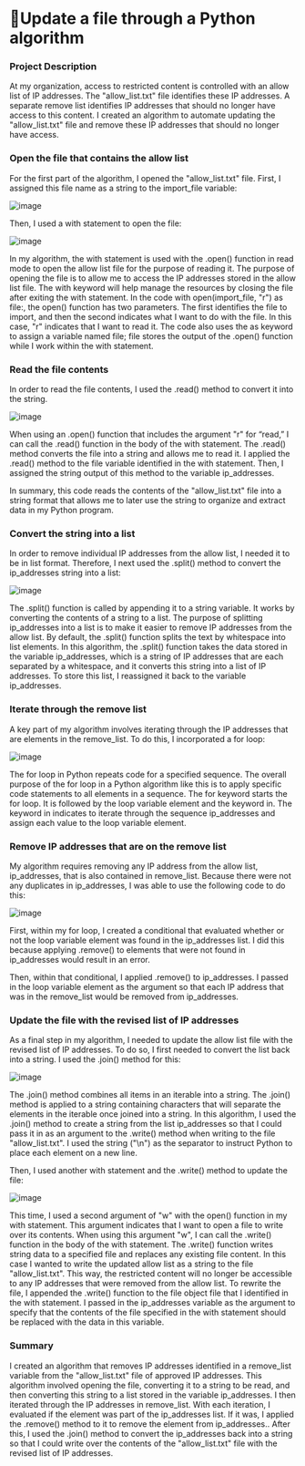 # 🤖Update a file through a Python algorithm

### Project Description

At my organization, access to restricted content is controlled with an allow list of IP addresses. The "allow_list.txt" file identifies these IP addresses. A separate remove list identifies IP addresses that should no longer have access to this content. I created an algorithm to automate updating the "allow_list.txt" file and remove these IP addresses that should no longer have access. 

### Open the file that contains the allow list

For the first part of the algorithm, I opened the "allow_list.txt" file. First, I assigned this file name as a string to the import_file variable:

![image](https://github.com/nohelis0610/Python-algorithm/assets/159972745/b4647c56-1c87-452b-8e98-9d71f2bf58cc)

Then, I used a with statement to open the file:

![image](https://github.com/nohelis0610/Python-algorithm/assets/159972745/1721dbe1-4119-4b7e-9a81-fe0688179a30)

In my algorithm, the with statement is used with the .open() function in read mode to open the allow list file for the purpose of reading it. The purpose of opening the file is to allow me to access the IP addresses stored in the allow list file. The with keyword will help manage the resources by closing the file after exiting the with statement. In the code with open(import_file, "r") as file:, the open() function has two parameters. The first identifies the file to import, and then the second indicates what I want to do with the file. In this case, "r" indicates that I want to read it. The code also uses the as keyword to assign a variable named file; file stores the output of the .open() function while I work within the with statement.

### Read the file contents

In order to read the file contents, I used the .read() method to convert it into the string.

![image](https://github.com/nohelis0610/Python-algorithm/assets/159972745/805e0873-2c98-49f5-8378-eb38bcf6da02)

When using an .open() function that includes the argument "r" for “read,” I can call the .read() function in the body of the with statement. The .read() method converts the file into a string and allows me to read it. I applied the .read() method to the file variable identified in the with statement. Then, I assigned the string output of this method to the variable ip_addresses.

In summary, this code reads the contents of the "allow_list.txt" file into a string format that allows me to later use the string to organize and extract data in my Python program.

### Convert the string into a list

In order to remove individual IP addresses from the allow list, I needed it to be in list format. Therefore, I next used the .split() method to convert the ip_addresses string into a list:

![image](https://github.com/nohelis0610/Python-algorithm/assets/159972745/653e2f78-50cb-4421-b72e-9af6903184e5)

The .split() function is called by appending it to a string variable. It works by converting the contents of a string to a list. The purpose of splitting ip_addresses into a list is to make it easier to remove IP addresses from the allow list. By default, the .split() function splits the text by whitespace into list elements. In this algorithm, the .split() function takes the data stored in the variable ip_addresses, which is a string of IP addresses that are each separated by a whitespace, and it converts this string into a list of IP addresses. To store this list, I reassigned it back to the variable ip_addresses.

### Iterate through the remove list

A key part of my algorithm involves iterating through the IP addresses that are elements in the remove_list. To do this, I incorporated a for loop:

![image](https://github.com/nohelis0610/Python-algorithm/assets/159972745/93b85b6f-1aa9-41c8-9780-34097f49034e)

The for loop in Python repeats code for a specified sequence. The overall purpose of the for loop in a Python algorithm like this is to apply specific code statements to all elements in a sequence. The for keyword starts the for loop. It is followed by the loop variable element and the keyword in. The keyword in indicates to iterate through the sequence ip_addresses and assign each value to the loop variable element. 

### Remove IP addresses that are on the remove list

My algorithm requires removing any IP address from the allow list, ip_addresses, that is also contained in remove_list.  Because there were not any duplicates in ip_addresses, I was able to use the following code to do this:

![image](https://github.com/nohelis0610/Python-algorithm/assets/159972745/01fb37ee-77a2-4dec-9dc1-5fae389622b1)

First, within my for loop, I created a conditional that evaluated whether or not the loop variable element was found in the ip_addresses list. I did this because applying .remove() to elements that were not found in ip_addresses would result in an error. 

Then, within that conditional, I applied .remove() to ip_addresses. I passed in the loop variable element as the argument so that each IP address that was in the remove_list would be removed from ip_addresses.

### Update the file with the revised list of IP addresses 

As a final step in my algorithm, I needed to update the allow list file with the revised list of IP addresses. To do so, I first needed to convert the list back into a string. I used the .join() method for this:

![image](https://github.com/nohelis0610/Python-algorithm/assets/159972745/57af84a8-7c0d-4335-952b-937a9d8f45f8)

The .join() method combines all items in an iterable into a string. The .join() method is applied to a string containing characters that will separate the elements in the iterable once joined into a string. In this algorithm, I used the .join() method to create a string from the list ip_addresses so that I could pass it in as an argument to the .write() method when writing to the file "allow_list.txt". I used the string ("\n") as the separator to instruct Python to place each element on a new line. 

Then, I used another with statement and the .write() method to update the file:

![image](https://github.com/nohelis0610/Python-algorithm/assets/159972745/0247ce3c-e2e9-41ae-8ce8-ce2c60600950)

This time, I used a second argument of "w" with the open() function in my with statement. This argument indicates that I want to open a file to write over its contents. When using this argument "w", I can call the .write() function in the body of the with statement. The .write() function writes string data to a specified file and replaces any existing file content. 
In this case I wanted to write the updated allow list as a string to the file "allow_list.txt". This way, the restricted content will no longer be accessible to any IP addresses that were removed from the allow list. To rewrite the file, I appended the .write() function to the file object file that I identified in the with statement. I passed in the ip_addresses variable as the argument to specify that the contents of the file specified in the with statement should be replaced with the data in this variable.

### Summary

I created an algorithm that removes IP addresses identified in a remove_list variable from the "allow_list.txt" file of approved IP addresses. This algorithm involved opening the file, converting it to a string to be read, and then converting this string to a list stored in the variable ip_addresses. I then iterated through the IP addresses in remove_list. With each iteration, I evaluated if the element was part of the ip_addresses list. If it was, I applied the .remove() method to it to remove the element from ip_addresses.. After this, I used the .join() method to convert the ip_addresses back into a string so that I could write over the contents of the "allow_list.txt" file with the revised list of IP addresses.

